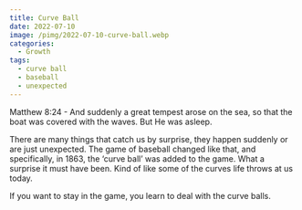 ```yaml
---
title: Curve Ball
date: 2022-07-10
image: /pimg/2022-07-10-curve-ball.webp
categories:
  - Growth
tags:
  - curve ball
  - baseball
  - unexpected
---
```


Matthew 8:24 - And suddenly a great tempest arose on the sea, so that the boat was covered with the waves. But He was asleep.

There are many things that catch us by surprise, they happen suddenly or are just unexpected. The game of baseball changed like that, and specifically, in 1863, the ‘curve ball’ was added to the game. What a surprise it must have been.  Kind of like some of the curves life throws at us today.

If you want to stay in the game, you learn to deal with the curve balls.



